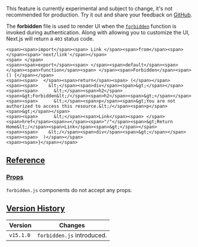 This feature is currently experimental and subject to change, it's not recommended for production. Try it out and share your feedback on [GitHub](https://github.com/vercel/next.js/issues).

The **forbidden** file is used to render UI when the [`forbidden`](https://nextjs.org/docs/app/api-reference/functions/forbidden) function is invoked during authentication. Along with allowing you to customize the UI, Next.js will return a `403` status code.

```
<span><span>import</span><span> Link </span><span>from</span><span> </span><span>'next/link'</span></span>
<span> </span>
<span><span>export</span><span> </span><span>default</span><span> </span><span>function</span><span> </span><span>Forbidden</span><span>() {</span></span>
<span><span>  </span><span>return</span><span> (</span></span>
<span><span>    &lt;</span><span>div</span><span>&gt;</span></span>
<span><span>      &lt;</span><span>h2</span><span>&gt;Forbidden&lt;/</span><span>h2</span><span>&gt;</span></span>
<span><span>      &lt;</span><span>p</span><span>&gt;You are not authorized to access this resource.&lt;/</span><span>p</span><span>&gt;</span></span>
<span><span>      &lt;</span><span>Link</span><span> </span><span>href</span><span>=</span><span>"/"</span><span>&gt;Return Home&lt;/</span><span>Link</span><span>&gt;</span></span>
<span><span>    &lt;/</span><span>div</span><span>&gt;</span></span>
<span><span>  )</span></span>
<span><span>}</span></span>
```

## [Reference](https://nextjs.org/docs/app/api-reference/file-conventions/forbidden#reference)

### [Props](https://nextjs.org/docs/app/api-reference/file-conventions/forbidden#props)

`forbidden.js` components do not accept any props.

## [Version History](https://nextjs.org/docs/app/api-reference/file-conventions/forbidden#version-history)

| Version | Changes |
| --- | --- |
| `v15.1.0` | `forbidden.js` introduced. |